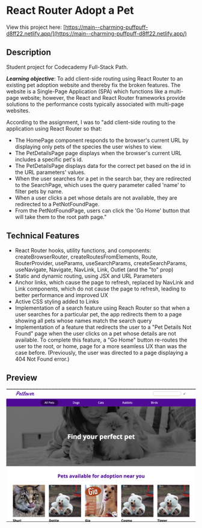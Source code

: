 # React Router Adopt a Pet

View this project here: [https://main--charming-puffpuff-d8ff22.netlify.app/](https://main--charming-puffpuff-d8ff22.netlify.app/)

## Description

Student project for Codecademy Full-Stack Path.

**_Learning objective_**: To add client-side routing using React Router to an existing pet adoption website and thereby fix the broken features. The website is a Single-Page Application (SPA) which functions like a multi-page website; however, the React and React Router frameworks provide solutions to the performance costs typically associated with multi-page websites.

According to the assignment, I was to "add client-side routing to the application using React Router so that:

- The HomePage component responds to the browser's current URL by displaying only pets of the species the user wishes to view.
- The PetDetailsPage page displays when the browser's current URL includes a specific pet's id.
- The PetDetailsPage displays data for the correct pet based on the id in the URL parameters' values.
- When the user searches for a pet in the search bar, they are redirected to the SearchPage, which uses the query parameter called 'name' to filter pets by name.
- When a user clicks a pet whose details are not available, they are redirected to a PetNotFoundPage.
- From the PetNotFoundPage, users can click the 'Go Home' button that will take them to the root path page."

## Technical Features

- React Router hooks, utility functions, and components: createBrowserRouter, createRoutesFromElements, Route, RouterProvider, useParams, useSearchParams, createSearchParams, useNavigate, Navigate, NavLink, Link, Outlet (and the "to" prop)
- Static and dynamic routing, using JSX and URL Parameters
- Anchor links, which cause the page to refresh, replaced by NavLink and Link components, which do not cause the page to refresh, leading to better performance and improved UX
- Active CSS styling added to Links
- Implementation of a search feature using Reach Router so that when a user searches for a particular pet, the app redirects them to a page showing all pets whose names match the search query
- Implementation of a feature that redirects the user to a "Pet Details Not Found" page when the user clicks on a pet whose details are not available. To complete this feature, a "Go Home" button re-routes the user to the root, or home, page for a more seamless UX than was the case before. (Previously, the user was directed to a page displaying a 404 Not Found error.)

## Preview

![React-Router-Adopt-a-Pet-Preview](./public/adopt-a-pet-preview.png)

